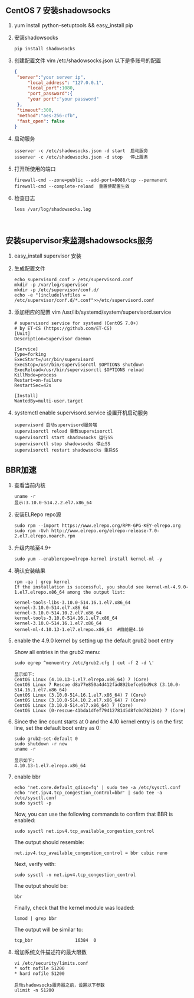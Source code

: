 

## CentOS 7 安装shadowsocks

1. yum install python-setuptools && easy_install pip

2. 安装shadowsocks

   ```
   pip install shadowsocks
   ```

3. 创建配置文件     vim /etc/shadowsocks.json 以下是多账号的配置

   ```json
   {
   	"server":"your server ip",
     	"local_address": "127.0.0.1",
     	"local_port":1080,
     	"port_password":{    
   		"your port":"your password"
   	},
   	"timeout":300,
   	"method":"aes-256-cfb",
   	"fast_open": false
   }
   ```

4. 启动服务

   ```
   ssserver -c /etc/shadowsocks.json -d start  启动服务
   ssserver -c /etc/shadowsocks.json -d stop   停止服务
   ```

5. 打开所使用的端口

   ```
   firewall-cmd --zone=public --add-port=8088/tcp --permanent
   firewall-cmd --complete-reload  重置使配置生效
   ```

6. 检查日志

   ```
   less /var/log/shadowsocks.log
   ```

   ​

## 安装supervisor来监测shadowsocks服务

1. easy_install supervisor  安装

2. 生成配置文件

   ```
   echo_supervisord_conf > /etc/supervisord.conf
   mkdir -p /var/log/supervisor
   mkdir -p /etc/supervisor/conf.d/
   echo -e "[include]\nfiles = /etc/supervisor/conf.d/*.conf">>/etc/supervisord.conf
   ```

3. 添加相应的配置  vim /usr/lib/systemd/system/supervisord.service

   ```
   # supervisord service for systemd (CentOS 7.0+)
   # by ET-CS (https://github.com/ET-CS)
   [Unit]
   Description=Supervisor daemon

   [Service]
   Type=forking
   ExecStart=/usr/bin/supervisord
   ExecStop=/usr/bin/supervisorctl $OPTIONS shutdown
   ExecReload=/usr/bin/supervisorctl $OPTIONS reload
   KillMode=process
   Restart=on-failure
   RestartSec=42s

   [Install]
   WantedBy=multi-user.target
   ```

4. systemctl enable supervisord.service 设置开机启动服务

   ```
   supervisord 启动supervisord服务端
   supervisorctl reload 重载supervisorctl
   supervisorctl start shadowsocks 运行SS
   supervisorctl stop shadowsocks 停止SS
   supervisorctl restart shadowsocks 重启SS
   ```





## BBR加速

1. 查看当前内核

   ```
   uname -r
   显示:3.10.0-514.2.2.el7.x86_64
   ```

2. 安装ELRepo repo源

   ```
   sudo rpm --import https://www.elrepo.org/RPM-GPG-KEY-elrepo.org
   sudo rpm -Uvh http://www.elrepo.org/elrepo-release-7.0-2.el7.elrepo.noarch.rpm
   ```

3. 升级内核至4.9+

   ```
   sudo yum --enablerepo=elrepo-kernel install kernel-ml -y
   ```

4. 确认安装结果

   ```
   rpm -qa | grep kernel
   If the installation is successful, you should see kernel-ml-4.9.0-1.el7.elrepo.x86_64 among the output list:
   ```

   ```
   kernel-tools-libs-3.10.0-514.16.1.el7.x86_64
   kernel-3.10.0-514.el7.x86_64
   kernel-3.10.0-514.10.2.el7.x86_64
   kernel-tools-3.10.0-514.16.1.el7.x86_64
   kernel-3.10.0-514.16.1.el7.x86_64
   kernel-ml-4.10.13-1.el7.elrepo.x86_64  #目前是4.10
   ```

5. enable the 4.9.0 kernel by setting up the default grub2 boot entry

   Show all entries in the grub2 menu:

   ```
   sudo egrep ^menuentry /etc/grub2.cfg | cut -f 2 -d \'     
   ```

   ```
   显示如下:
   CentOS Linux (4.10.13-1.el7.elrepo.x86_64) 7 (Core)
   CentOS Linux 7 Rescue d8a77e850a4d412fad892befce9bd9c8 (3.10.0-514.16.1.el7.x86_64)
   CentOS Linux (3.10.0-514.16.1.el7.x86_64) 7 (Core)
   CentOS Linux (3.10.0-514.10.2.el7.x86_64) 7 (Core)
   CentOS Linux (3.10.0-514.el7.x86_64) 7 (Core)
   CentOS Linux (0-rescue-41bda1dfef7941278145d8fc0d781204) 7 (Core)
   ```

6. Since the line count starts at 0 and the 4.10 kernel entry is on the first line, set the default boot entry as 0:

   ```
   sudo grub2-set-default 0
   sudo shutdown -r now
   uname -r
   ```

   ```
   显示如下:
   4.10.13-1.el7.elrepo.x86_64
   ```

7. enable bbr

   ```
   echo 'net.core.default_qdisc=fq' | sudo tee -a /etc/sysctl.conf
   echo 'net.ipv4.tcp_congestion_control=bbr' | sudo tee -a /etc/sysctl.conf
   sudo sysctl -p
   ```

   Now, you can use the following commands to confirm that BBR is enabled:

   ```
   sudo sysctl net.ipv4.tcp_available_congestion_control
   ```

   The output should resemble:

   ```
   net.ipv4.tcp_available_congestion_control = bbr cubic reno
   ```

   Next, verify with:

   ```
   sudo sysctl -n net.ipv4.tcp_congestion_control
   ```

   The output should be:

   ```
   bbr
   ```

   Finally, check that the kernel module was loaded:

   ```
   lsmod | grep bbr
   ```

   The output will be similar to:

   ```shell
   tcp_bbr                16384  0
   ```

8. 增加系统文件描述符的最大限数

   ```
   vi /etc/security/limits.conf
   * soft nofile 51200
   * hard nofile 51200

   启动shadowsocks服务器之前，设置以下参数
   ulimit -n 51200
   ```

   ​



